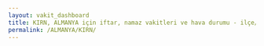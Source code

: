 ```yaml
---
layout: vakit_dashboard
title: KIRN, ALMANYA için iftar, namaz vakitleri ve hava durumu - ilçe/eyalet seç
permalink: /ALMANYA/KIRN/
---
```


<script type="text/javascript">
  var GLOBAL_COUNTRY = 'ALMANYA';
  var GLOBAL_CITY = 'KIRN';
  var GLOBAL_STATE = '';
  var lat = 72;
  var lon = 21;
</script>
